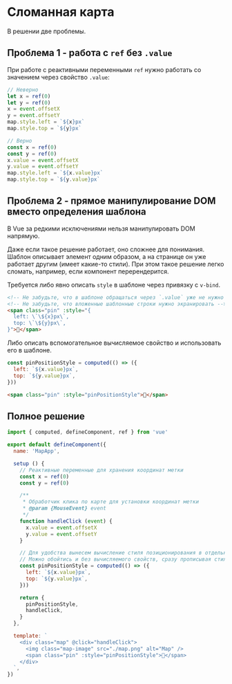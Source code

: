# Сломанная карта

В решении две проблемы.

## Проблема 1 - работа с `ref` без `.value`

При работе с реактивными переменными `ref` нужно работать со значением через свойство `.value`:

```js
// Неверно
let x = ref(0)
let y = ref(0)
x = event.offsetX
y = event.offsetY
map.style.left = `${x}px`
map.style.top = `${y}px`

// Верно
const x = ref(0)
const y = ref(0)
x.value = event.offsetX
y.value = event.offsetY
map.style.left = `${x.value}px`
map.style.top = `${y.value}px`
```

## Проблема 2 - прямое манипулирование DOM вместо определения шаблона

В Vue за редкими исключениями нельзя манипулировать DOM напрямую.

Даже если такое решение работает, оно сложнее для понимания. Шаблон описывает элемент одним образом, а на странице он
уже работает другим (имеет какие-то стили). При этом такое решение легко сломать, например, если компонент
перерендерится.

Требуется либо явно описать `style` в шаблоне через привязку с `v-bind`.

```html
<!-- Не забудьте, что в шаблоне обращаться через `.value` уже не нужно -->
<!-- Не забудьте, что вложенные шаблонные строки нужно экранировать -->
<span class="pin" :style="{
  left: \`\${x}px\`,
  top: \`\${y}px\`,
}">📍</span>
```

Либо описать вспомогательное вычисляемое свойство и использовать его в шаблоне.

```js
const pinPositionStyle = computed(() => ({
  left: `${x.value}px`,
  top: `${y.value}px`,
}))
```

```html
<span class="pin" :style="pinPositionStyle">📍</span>
```

## Полное решение

```js
import { computed, defineComponent, ref } from 'vue'

export default defineComponent({
  name: 'MapApp',

  setup () {
    // Реактивные переменные для хранения координат метки
    const x = ref(0)
    const y = ref(0)

    /**
     * Обработчик клика по карте для установки координат метки
     * @param {MouseEvent} event
     */
    function handleClick (event) {
      x.value = event.offsetX
      y.value = event.offsetY
    }

    // Для удобства вынесем вычисление стиля позиционирования в отдельное вычисляемое свойство
    // Можно обойтись и без вычисляемого свойств, сразу прописывая стили в шаблоне
    const pinPositionStyle = computed(() => ({
      left: `${x.value}px`,
      top: `${y.value}px`,
    }))

    return {
      pinPositionStyle,
      handleClick,
    }
  },

  template: `
    <div class="map" @click="handleClick">
      <img class="map-image" src="./map.png" alt="Map" />
      <span class="pin" :style="pinPositionStyle">📍</span>
    </div>
  `,
})
```
